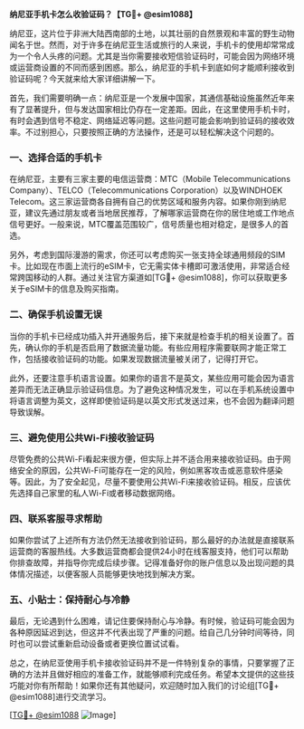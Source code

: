 **纳尼亚手机卡怎么收验证码？【TG💪+ @esim1088】**

纳尼亚，这片位于非洲大陆西南部的土地，以其壮丽的自然景观和丰富的野生动物闻名于世。然而，对于许多在纳尼亚生活或旅行的人来说，手机卡的使用却常常成为一个令人头疼的问题。尤其是当你需要接收短信验证码时，可能会因为网络环境或运营商设置的不同而感到困惑。那么，纳尼亚的手机卡到底如何才能顺利接收到验证码呢？今天就来给大家详细讲解一下。

首先，我们需要明确一点：纳尼亚是一个发展中国家，其通信基础设施虽然近年来有了显著提升，但与发达国家相比仍存在一定差距。因此，在这里使用手机卡时，有时会遇到信号不稳定、网络延迟等问题。这些问题可能会影响到验证码的接收效率。不过别担心，只要按照正确的方法操作，还是可以轻松解决这个问题的。

### 一、选择合适的手机卡

在纳尼亚，主要有三家主要的电信运营商：MTC（Mobile Telecommunications Company）、TELCO（Telecommunications Corporation）以及WINDHOEK Telecom。这三家运营商各自拥有自己的优势区域和服务内容。如果你刚到纳尼亚，建议先通过朋友或者当地居民推荐，了解哪家运营商在你的居住地或工作地点信号更好。一般来说，MTC覆盖范围较广，信号质量也相对稳定，是很多人的首选。

另外，考虑到国际漫游的需求，你还可以考虑购买一张支持全球通用频段的SIM卡。比如现在市面上流行的eSIM卡，它无需实体卡槽即可激活使用，非常适合经常跨国移动的人群。通过关注官方渠道如[TG💪+ @esim1088]，你可以获取更多关于eSIM卡的信息及购买指南。

### 二、确保手机设置无误

当你的手机卡已经成功插入并开通服务后，接下来就是检查手机的相关设置了。首先，确认你的手机是否启用了数据流量功能。有些应用程序需要联网才能正常工作，包括接收验证码的功能。如果发现数据流量被关闭了，记得打开它。

此外，还要注意手机语言设置。如果你的语言不是英文，某些应用可能会因为语言差异而无法正确显示验证码信息。为了避免这种情况发生，可以在手机系统设置中将语言调整为英文，这样即使验证码是以英文形式发送过来，也不会因为翻译问题导致误解。

### 三、避免使用公共Wi-Fi接收验证码

尽管免费的公共Wi-Fi看起来很方便，但实际上并不适合用来接收验证码。由于网络安全的原因，公共Wi-Fi可能存在一定的风险，例如黑客攻击或恶意软件感染等。因此，为了安全起见，尽量不要使用公共Wi-Fi来接收验证码。相反，应该优先选择自己家里的私人Wi-Fi或者移动数据网络。

### 四、联系客服寻求帮助

如果你尝试了上述所有方法仍然无法接收到验证码，那么最好的办法就是直接联系运营商的客服热线。大多数运营商都会提供24小时在线客服支持，他们可以帮助你排查故障，并指导你完成后续步骤。记得准备好你的账户信息以及出现问题的具体情况描述，以便客服人员能够更快地找到解决方案。

### 五、小贴士：保持耐心与冷静

最后，无论遇到什么困难，请记住要保持耐心与冷静。有时候，验证码可能会因为各种原因延迟到达，但这并不代表出现了严重的问题。给自己几分钟时间等待，同时也可以尝试重新启动设备或者更换位置试试看。

总之，在纳尼亚使用手机卡接收验证码并不是一件特别复杂的事情，只要掌握了正确的方法并且做好相应的准备工作，就能够顺利完成任务。希望本文提供的这些技巧能对你有所帮助！如果你还有其他疑问，欢迎随时加入我们的讨论组[TG💪+ @esim1088]进行交流学习。

[[TG💪+ @esim1088](https://t.me/s/esim1088) ![Image](https://i.postimg.cc/4NQfJmqS/Snipaste-2025-05-13-00-14-12.png)]